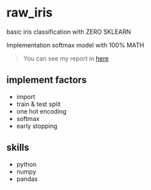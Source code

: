 # raw_iris
basic iris classification with ZERO SKLEARN

Implementation softmax model with 100% MATH

> You can see my report in [here](https://velog.io/@wisepine/iris-classification-with-ZERO-SCIKITLEARN)

## implement factors
- import
- train & test split
- one hot encoding
- softmax
- early stopping


## skills
- python
- numpy
- pandas
